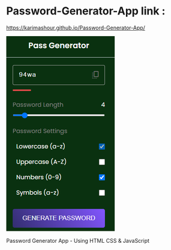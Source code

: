 # Password-Generator-App link :
https://karimashour.github.io/Password-Generator-App/

<img src="./image.png"/>

Password Generator App - Using HTML CSS &amp; JavaScript
